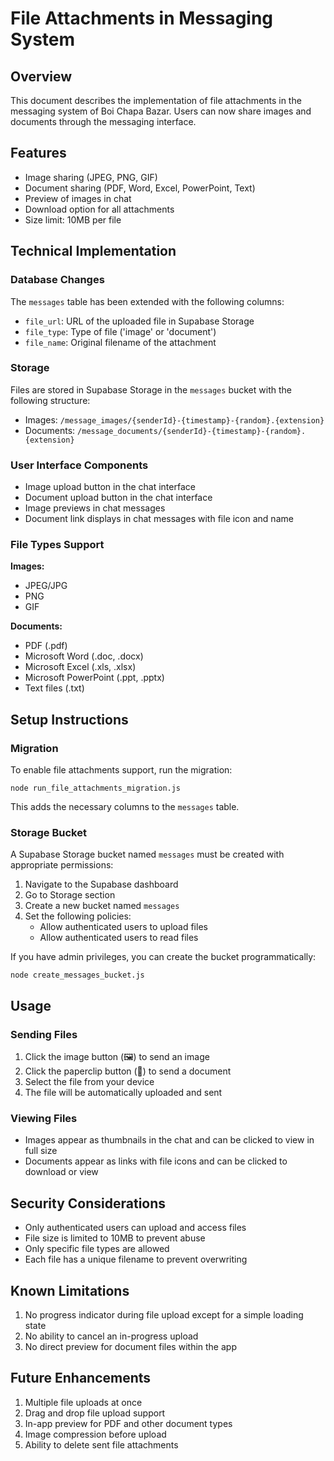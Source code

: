 # File Attachments in Messaging System

## Overview
This document describes the implementation of file attachments in the messaging system of Boi Chapa Bazar. Users can now share images and documents through the messaging interface.

## Features
- Image sharing (JPEG, PNG, GIF)
- Document sharing (PDF, Word, Excel, PowerPoint, Text)
- Preview of images in chat
- Download option for all attachments
- Size limit: 10MB per file

## Technical Implementation

### Database Changes
The `messages` table has been extended with the following columns:
- `file_url`: URL of the uploaded file in Supabase Storage
- `file_type`: Type of file ('image' or 'document')
- `file_name`: Original filename of the attachment

### Storage
Files are stored in Supabase Storage in the `messages` bucket with the following structure:
- Images: `/message_images/{senderId}-{timestamp}-{random}.{extension}`
- Documents: `/message_documents/{senderId}-{timestamp}-{random}.{extension}`

### User Interface Components
- Image upload button in the chat interface
- Document upload button in the chat interface
- Image previews in chat messages
- Document link displays in chat messages with file icon and name

### File Types Support
**Images:**
- JPEG/JPG
- PNG
- GIF

**Documents:**
- PDF (.pdf)
- Microsoft Word (.doc, .docx)
- Microsoft Excel (.xls, .xlsx)
- Microsoft PowerPoint (.ppt, .pptx)
- Text files (.txt)

## Setup Instructions

### Migration
To enable file attachments support, run the migration:
```
node run_file_attachments_migration.js
```

This adds the necessary columns to the `messages` table.

### Storage Bucket
A Supabase Storage bucket named `messages` must be created with appropriate permissions:
1. Navigate to the Supabase dashboard
2. Go to Storage section
3. Create a new bucket named `messages`
4. Set the following policies:
   - Allow authenticated users to upload files
   - Allow authenticated users to read files

If you have admin privileges, you can create the bucket programmatically:
```
node create_messages_bucket.js
```

## Usage

### Sending Files
1. Click the image button (🖼️) to send an image
2. Click the paperclip button (📎) to send a document
3. Select the file from your device
4. The file will be automatically uploaded and sent

### Viewing Files
- Images appear as thumbnails in the chat and can be clicked to view in full size
- Documents appear as links with file icons and can be clicked to download or view

## Security Considerations
- Only authenticated users can upload and access files
- File size is limited to 10MB to prevent abuse
- Only specific file types are allowed
- Each file has a unique filename to prevent overwriting

## Known Limitations
1. No progress indicator during file upload except for a simple loading state
2. No ability to cancel an in-progress upload
3. No direct preview for document files within the app

## Future Enhancements
1. Multiple file uploads at once
2. Drag and drop file upload support
3. In-app preview for PDF and other document types
4. Image compression before upload
5. Ability to delete sent file attachments 